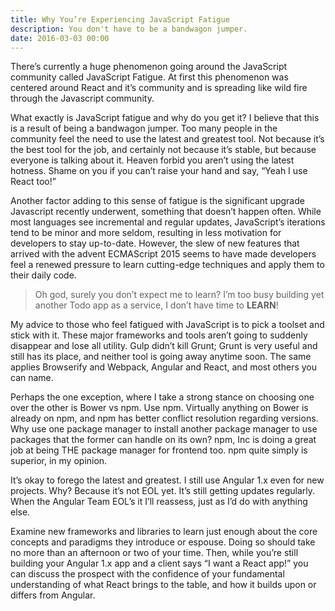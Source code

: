 ```yaml
---
title: Why You’re Experiencing JavaScript Fatigue
description: You don't have to be a bandwagon jumper.
date: 2016-03-03 00:00
---
```


There’s currently a huge phenomenon going around the JavaScript community called JavaScript Fatigue. At first this phenomenon was centered around React and it’s community and is spreading like wild fire through the Javascript community.

What exactly is JavaScript fatigue and why do you get it? I believe that this is a result of being a bandwagon jumper. Too many people in the community feel the need to use the latest and greatest tool. Not because it’s the best tool for the job, and certainly not because it’s stable, but because everyone is talking about it. Heaven forbid you aren’t using the latest hotness. Shame on you if you can’t raise your hand and say, “Yeah I use React too!”

Another factor adding to this sense of fatigue is the significant upgrade Javascript recently underwent, something that doesn’t happen often. While most languages see incremental and regular updates, JavaScript’s iterations tend to be minor and more seldom, resulting in less motivation for developers to stay up-to-date. However, the slew of new features that arrived with the advent ECMAScript 2015 seems to have made developers feel a renewed pressure to learn cutting-edge techniques and apply them to their daily code.

> Oh god, surely you don’t expect me to learn? I’m too busy building yet another Todo app as a service, I don’t have time to **LEARN**!

My advice to those who feel fatigued with JavaScript is to pick a toolset and stick with it. These major frameworks and tools aren’t going to suddenly disappear and lose all utility. Gulp didn’t kill Grunt; Grunt is very useful and still has its place, and neither tool is going away anytime soon. The same applies Browserify and Webpack, Angular and React, and most others you can name.

Perhaps the one exception, where I take a strong stance on choosing one over the other is Bower vs npm. Use npm. Virtually anything on Bower is already on npm, and npm has better conflict resolution regarding versions. Why use one package manager to install another package manager to use packages that the former can handle on its own? npm, Inc is doing a great job at being THE package manager for frontend too. npm quite simply is superior, in my opinion.

It’s okay to forego the latest and greatest. I still use Angular 1.x even for new projects. Why? Because it’s not EOL yet. It’s still getting updates regularly. When the Angular Team EOL’s it I’ll reassess, just as I’d do with anything else.

Examine new frameworks and libraries to learn just enough about the core concepts and paradigms they introduce or espouse. Doing so should take no more than an afternoon or two of your time. Then, while you’re still building your Angular 1.x app and a client says “I want a React app!” you can discuss the prospect with the confidence of your fundamental understanding of what React brings to the table, and how it builds upon or differs from Angular.
